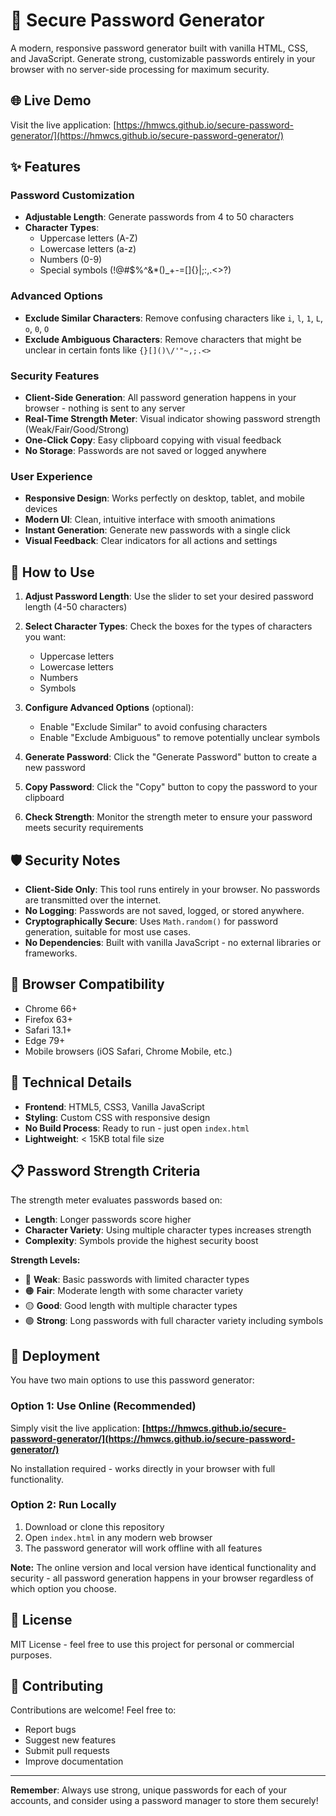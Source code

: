 # 🔐 Secure Password Generator

A modern, responsive password generator built with vanilla HTML, CSS, and JavaScript. Generate strong, customizable passwords entirely in your browser with no server-side processing for maximum security.

## 🌐 Live Demo

Visit the live application: [https://hmwcs.github.io/secure-password-generator/](https://hmwcs.github.io/secure-password-generator/)

## ✨ Features

### Password Customization
- **Adjustable Length**: Generate passwords from 4 to 50 characters
- **Character Types**: 
  - Uppercase letters (A-Z)
  - Lowercase letters (a-z)
  - Numbers (0-9)
  - Special symbols (!@#$%^&*()_+-=[]{}|;:,.<>?)

### Advanced Options
- **Exclude Similar Characters**: Remove confusing characters like `i`, `l`, `1`, `L`, `o`, `0`, `O`
- **Exclude Ambiguous Characters**: Remove characters that might be unclear in certain fonts like `{}[]()\/'"~,;.<>`

### Security Features
- **Client-Side Generation**: All password generation happens in your browser - nothing is sent to any server
- **Real-Time Strength Meter**: Visual indicator showing password strength (Weak/Fair/Good/Strong)
- **One-Click Copy**: Easy clipboard copying with visual feedback
- **No Storage**: Passwords are not saved or logged anywhere

### User Experience
- **Responsive Design**: Works perfectly on desktop, tablet, and mobile devices
- **Modern UI**: Clean, intuitive interface with smooth animations
- **Instant Generation**: Generate new passwords with a single click
- **Visual Feedback**: Clear indicators for all actions and settings

## 🚀 How to Use

1. **Adjust Password Length**: Use the slider to set your desired password length (4-50 characters)

2. **Select Character Types**: Check the boxes for the types of characters you want:
   - Uppercase letters
   - Lowercase letters  
   - Numbers
   - Symbols

3. **Configure Advanced Options** (optional):
   - Enable "Exclude Similar" to avoid confusing characters
   - Enable "Exclude Ambiguous" to remove potentially unclear symbols

4. **Generate Password**: Click the "Generate Password" button to create a new password

5. **Copy Password**: Click the "Copy" button to copy the password to your clipboard

6. **Check Strength**: Monitor the strength meter to ensure your password meets security requirements

## 🛡️ Security Notes

- **Client-Side Only**: This tool runs entirely in your browser. No passwords are transmitted over the internet.
- **No Logging**: Passwords are not saved, logged, or stored anywhere.
- **Cryptographically Secure**: Uses `Math.random()` for password generation, suitable for most use cases.
- **No Dependencies**: Built with vanilla JavaScript - no external libraries or frameworks.

## 📱 Browser Compatibility

- Chrome 66+
- Firefox 63+
- Safari 13.1+
- Edge 79+
- Mobile browsers (iOS Safari, Chrome Mobile, etc.)

## 🔧 Technical Details

- **Frontend**: HTML5, CSS3, Vanilla JavaScript
- **Styling**: Custom CSS with responsive design
- **No Build Process**: Ready to run - just open `index.html`
- **Lightweight**: < 15KB total file size

## 📋 Password Strength Criteria

The strength meter evaluates passwords based on:
- **Length**: Longer passwords score higher
- **Character Variety**: Using multiple character types increases strength
- **Complexity**: Symbols provide the highest security boost

**Strength Levels:**
- 🔴 **Weak**: Basic passwords with limited character types
- 🟠 **Fair**: Moderate length with some character variety
- 🟡 **Good**: Good length with multiple character types
- 🟢 **Strong**: Long passwords with full character variety including symbols

## 🚀 Deployment

You have two main options to use this password generator:

### Option 1: Use Online (Recommended)
Simply visit the live application: **[https://hmwcs.github.io/secure-password-generator/](https://hmwcs.github.io/secure-password-generator/)**

No installation required - works directly in your browser with full functionality.

### Option 2: Run Locally
1. Download or clone this repository
2. Open `index.html` in any modern web browser
3. The password generator will work offline with all features

**Note:** The online version and local version have identical functionality and security - all password generation happens in your browser regardless of which option you choose.

## 📄 License

MIT License - feel free to use this project for personal or commercial purposes.

## 🤝 Contributing

Contributions are welcome! Feel free to:
- Report bugs
- Suggest new features
- Submit pull requests
- Improve documentation

---

**Remember**: Always use strong, unique passwords for each of your accounts, and consider using a password manager to store them securely!
